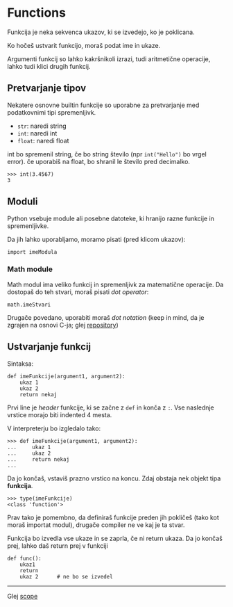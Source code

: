 # Functions

Funkcija je neka sekvenca ukazov, ki se izvedejo, ko je poklicana. 

Ko hočeš ustvarit funkcijo, moraš podat ime in ukaze.

Argumenti funkcij so lahko kakršnikoli izrazi, tudi aritmetične operacije, lahko tudi klici drugih funkcij.

## Pretvarjanje tipov

Nekatere osnovne builtin funkcije so uporabne za pretvarjanje med podatkovnimi tipi spremenljivk.

- `str`: naredi string
- `int`: naredi int
- `float`: naredi float

int bo spremenil string, če bo string število (npr `int("Hello")` bo vrgel error). če uporabiš na float, bo shranil le število pred decimalko.

    >>> int(3.4567)
    3

## Moduli

Python vsebuje module ali posebne datoteke, ki hranijo razne funkcije in spremenljivke.

Da jih lahko uporabljamo, moramo pisati (pred klicom ukazov):

    import imeModula

### Math module

Math modul ima veliko funkcij in spremenljivk za matematične operacije. Da dostopaš do teh stvari, moraš pisati _dot operator_:

    math.imeStvari

Drugače povedano, uporabiti moraš _dot notation_ (keep in mind, da je zgrajen na osnovi C-ja; glej [repository](https://github.com/JanPanjan/C))

## Ustvarjanje funkcij

Sintaksa:

    def imeFunkcije(argument1, argument2):
        ukaz 1
        ukaz 2
        return nekaj

Prvi line je _header_ funkcije, ki se začne z `def` in konča z `:`. Vse naslednje vrstice morajo biti indented 4 mesta.

V interpreterju bo izgledalo tako:

    >>> def imeFunkcije(argument1, argument2):
    ...     ukaz 1
    ...     ukaz 2
    ...     return nekaj
    ...

Da jo končaš, vstaviš prazno vrstico na koncu. Zdaj obstaja nek objekt tipa **funkcija**.

    >>> type(imeFunkcije)
    <class 'function'>

Prav tako je pomembno, da definiraš funkcije preden jih pokličeš (tako kot moraš importat modul), drugače compiler ne ve kaj je ta stvar.

Funkcija bo izvedla vse ukaze in se zaprla, če ni return ukaza. Da jo končaš prej, lahko daš return prej v funkciji

    def func():
        ukaz1
        return
        ukaz 2      # ne bo se izvedel

---

Glej [scope](docs/scope.md) 
